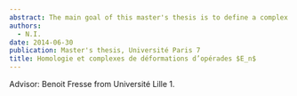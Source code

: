 ```yaml
---
abstract: The main goal of this master's thesis is to define a complex computing the cohomology of Gerstenhaber algebras and associated deformation complexes using the iterated bar construction.
authors:
  - N.I.
date: 2014-06-30
publication: Master's thesis, Université Paris 7
title: Homologie et complexes de déformations d’opérades $E_n$
---
```


Advisor: Benoit Fresse from Université Lille 1.
